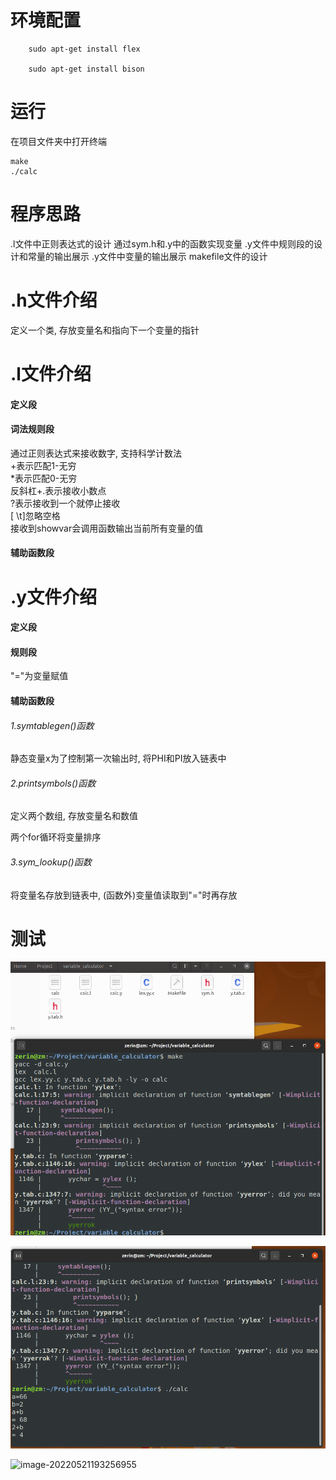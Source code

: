 # 环境配置

```shell
    sudo apt-get install flex 

    sudo apt-get install bison 
```

# 运行

在项目文件夹中打开终端

```
make
./calc
```

# 程序思路

.l文件中正则表达式的设计
通过sym.h和.y中的函数实现变量
.y文件中规则段的设计和常量的输出展示
.y文件中变量的输出展示
makefile文件的设计

# .h文件介绍

定义一个类, 存放变量名和指向下一个变量的指针

# .l文件介绍

#### 定义段

#### 词法规则段

通过正则表达式来接收数字, 支持科学计数法  
+表示匹配1-无穷  
*表示匹配0-无穷  
反斜杠+.表示接收小数点  
?表示接收到一个就停止接收  
[ \t]忽略空格  
接收到showvar会调用函数输出当前所有变量的值

#### 辅助函数段

# .y文件介绍

#### 定义段

#### 规则段

"="为变量赋值

#### 辅助函数段

###### 1.symtablegen()函数

静态变量x为了控制第一次输出时, 将PHI和PI放入链表中

###### 2.printsymbols()函数

定义两个数组, 存放变量名和数值

两个for循环将变量排序

###### 3.sym_lookup()函数

将变量名存放到链表中, (函数外)变量值读取到"="时再存放

# 测试

![image-20220426155920376](./img/image-20220426155920376.png)

![image-20220426155958584](./img/image-20220426155958584.png)

![image-20220521193256955](.img/image-20220521193256955.png)

